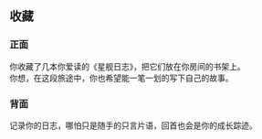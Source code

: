 ## 收藏

### 正面

你收藏了几本你爱读的《星舰日志》，把它们放在你房间的书架上。  
你想，在这段旅途中，你也希望能一笔一划的写下自己的故事。

### 背面

记录你的日志，哪怕只是随手的只言片语，回首也会是你的成长踪迹。